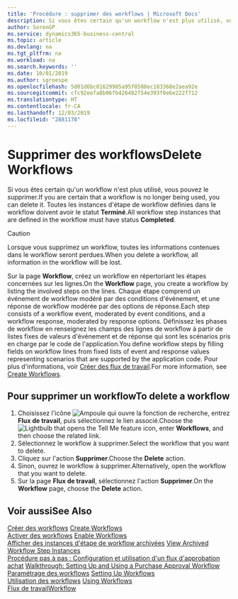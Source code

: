 ```yaml
---
title: 'Procédure : supprimer des workflows | Microsoft Docs'
description: Si vous êtes certain qu'un workflow n'est plus utilisé, vous pouvez le supprimer. Toutes les instances d'étape de workflow définies dans le workflow doivent avoir le statut **Terminé**.
author: SorenGP
ms.service: dynamics365-business-central
ms.topic: article
ms.devlang: na
ms.tgt_pltfrm: na
ms.workload: na
ms.search.keywords: ''
ms.date: 10/01/2019
ms.author: sgroespe
ms.openlocfilehash: 5d01d6bc81629985a95f0508ec103368e2aea92e
ms.sourcegitcommit: cfc92eefa8b06fb426482f54e393f0e6e222f712
ms.translationtype: HT
ms.contentlocale: fr-CA
ms.lasthandoff: 12/03/2019
ms.locfileid: "2881178"
---
```

# <a name="delete-workflows"></a><span data-ttu-id="1b9de-104">Supprimer des workflows</span><span class="sxs-lookup"><span data-stu-id="1b9de-104">Delete Workflows</span></span>
<span data-ttu-id="1b9de-105">Si vous êtes certain qu'un workflow n'est plus utilisé, vous pouvez le supprimer.</span><span class="sxs-lookup"><span data-stu-id="1b9de-105">If you are certain that a workflow is no longer being used, you can delete it.</span></span> <span data-ttu-id="1b9de-106">Toutes les instances d'étape de workflow définies dans le workflow doivent avoir le statut **Terminé**.</span><span class="sxs-lookup"><span data-stu-id="1b9de-106">All workflow step instances that are defined in the workflow must have status **Completed**.</span></span>  

> [!CAUTION]  
>  <span data-ttu-id="1b9de-107">Lorsque vous supprimez un workflow, toutes les informations contenues dans le workflow seront perdues.</span><span class="sxs-lookup"><span data-stu-id="1b9de-107">When you delete a workflow, all information in the workflow will be lost.</span></span>  

 <span data-ttu-id="1b9de-108">Sur la page **Workflow**, créez un workflow en répertoriant les étapes concernées sur les lignes.</span><span class="sxs-lookup"><span data-stu-id="1b9de-108">On the **Workflow** page, you create a workflow by listing the involved steps on the lines.</span></span> <span data-ttu-id="1b9de-109">Chaque étape comprend un événement de workflow modéré par des conditions d'événement, et une réponse de workflow modérée par des options de réponse.</span><span class="sxs-lookup"><span data-stu-id="1b9de-109">Each step consists of a workflow event, moderated by event conditions, and a workflow response, moderated by response options.</span></span> <span data-ttu-id="1b9de-110">Définissez les phases de workflow en renseignez les champs des lignes de workflow à partir de listes fixes de valeurs d'événement et de réponse qui sont les scénarios pris en charge par le code de l'application.</span><span class="sxs-lookup"><span data-stu-id="1b9de-110">You define workflow steps by filling fields on workflow lines from fixed lists of event and response values representing scenarios that are supported by the application code.</span></span> <span data-ttu-id="1b9de-111">Pour plus d'informations, voir [Créer des flux de travail](across-how-to-create-workflows.md).</span><span class="sxs-lookup"><span data-stu-id="1b9de-111">For more information, see [Create Workflows](across-how-to-create-workflows.md).</span></span>  

## <a name="to-delete-a-workflow"></a><span data-ttu-id="1b9de-112">Pour supprimer un workflow</span><span class="sxs-lookup"><span data-stu-id="1b9de-112">To delete a workflow</span></span>  
1.  <span data-ttu-id="1b9de-113">Choisissez l'icône ![Ampoule qui ouvre la fonction de recherche](media/ui-search/search_small.png "Dites-moi ce que vous voulez faire"), entrez **Flux de travail**, puis sélectionnez le lien associé.</span><span class="sxs-lookup"><span data-stu-id="1b9de-113">Choose the ![Lightbulb that opens the Tell Me feature](media/ui-search/search_small.png "Tell me what you want to do") icon, enter **Workflows**, and then choose the related link.</span></span>  
2.  <span data-ttu-id="1b9de-114">Sélectionnez le workflow à supprimer.</span><span class="sxs-lookup"><span data-stu-id="1b9de-114">Select the workflow that you want to delete.</span></span>  
3.  <span data-ttu-id="1b9de-115">Cliquez sur l'action **Supprimer**.</span><span class="sxs-lookup"><span data-stu-id="1b9de-115">Choose the **Delete** action.</span></span>  
4.  <span data-ttu-id="1b9de-116">Sinon, ouvrez le workflow à supprimer.</span><span class="sxs-lookup"><span data-stu-id="1b9de-116">Alternatively, open the workflow that you want to delete.</span></span>  
5.  <span data-ttu-id="1b9de-117">Sur la page **Flux de travail**, sélectionnez l'action **Supprimer**.</span><span class="sxs-lookup"><span data-stu-id="1b9de-117">On the **Workflow** page, choose the **Delete** action.</span></span>  

## <a name="see-also"></a><span data-ttu-id="1b9de-118">Voir aussi</span><span class="sxs-lookup"><span data-stu-id="1b9de-118">See Also</span></span>  
 <span data-ttu-id="1b9de-119">[Créer des workflows](across-how-to-create-workflows.md) </span><span class="sxs-lookup"><span data-stu-id="1b9de-119">[Create Workflows](across-how-to-create-workflows.md) </span></span>  
 <span data-ttu-id="1b9de-120">[Activer des workflows](across-how-to-enable-workflows.md) </span><span class="sxs-lookup"><span data-stu-id="1b9de-120">[Enable Workflows](across-how-to-enable-workflows.md) </span></span>  
 <span data-ttu-id="1b9de-121">[Afficher des instances d'étape de workflow archivées](across-how-to-view-archived-workflow-step-instances.md) </span><span class="sxs-lookup"><span data-stu-id="1b9de-121">[View Archived Workflow Step Instances](across-how-to-view-archived-workflow-step-instances.md) </span></span>  
 <span data-ttu-id="1b9de-122">[Procédure pas à pas : Configuration et utilisation d'un flux d'approbation achat](walkthrough-setting-up-and-using-a-purchase-approval-workflow.md) </span><span class="sxs-lookup"><span data-stu-id="1b9de-122">[Walkthrough: Setting Up and Using a Purchase Approval Workflow](walkthrough-setting-up-and-using-a-purchase-approval-workflow.md) </span></span>  
 <span data-ttu-id="1b9de-123">[Paramétrage des workflows](across-set-up-workflows.md) </span><span class="sxs-lookup"><span data-stu-id="1b9de-123">[Setting Up Workflows](across-set-up-workflows.md) </span></span>  
 <span data-ttu-id="1b9de-124">[Utilisation des workflows](across-use-workflows.md) </span><span class="sxs-lookup"><span data-stu-id="1b9de-124">[Using Workflows](across-use-workflows.md) </span></span>  
 [<span data-ttu-id="1b9de-125">Flux de travail</span><span class="sxs-lookup"><span data-stu-id="1b9de-125">Workflow</span></span>](across-workflow.md)   
